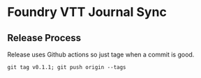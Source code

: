 # Foundry VTT Journal Sync


## Release Process

Release uses Github actions so just tage when a commit is good. 

```pwsh
git tag v0.1.1; git push origin --tags
```